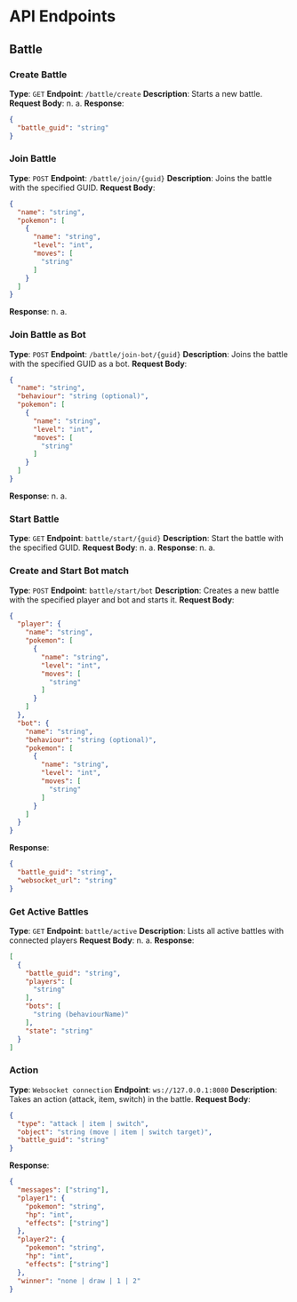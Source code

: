 # API Endpoints

## Battle

### Create Battle

**Type**: `GET`
**Endpoint**: `/battle/create`
**Description**: Starts a new battle.
**Request Body**: n. a.
**Response**:

```json
{
  "battle_guid": "string"
}
```

### Join Battle

**Type**: `POST`
**Endpoint**: `/battle/join/{guid}`
**Description**: Joins the battle with the specified GUID.
**Request Body**: 

```json
{
  "name": "string",
  "pokemon": [
    {
      "name": "string",
      "level": "int",
      "moves": [
        "string"
      ]
    }
  ]
}
```

**Response**: n. a.

### Join Battle as Bot

**Type**: `POST`
**Endpoint**: `/battle/join-bot/{guid}`
**Description**: Joins the battle with the specified GUID as a bot.
**Request Body**:

```json
{
  "name": "string",
  "behaviour": "string (optional)",
  "pokemon": [
    {
      "name": "string",
      "level": "int",
      "moves": [
        "string"
      ]
    }
  ]
}
```

**Response**: n. a.

### Start Battle

**Type**: `GET`
**Endpoint**: `battle/start/{guid}`
**Description**: Start the battle with the specified GUID.
**Request Body**: n. a.
**Response**: n. a.

### Create and Start Bot match

**Type**: `POST`
**Endpoint**: `battle/start/bot`
**Description**: Creates a new battle with the specified player and bot and starts it.
**Request Body**:

```json
{
  "player": {
    "name": "string",
    "pokemon": [
      {
        "name": "string",
        "level": "int",
        "moves": [
          "string"
        ]
      }
    ]
  },
  "bot": {
    "name": "string",
    "behaviour": "string (optional)",
    "pokemon": [
      {
        "name": "string",
        "level": "int",
        "moves": [
          "string"
        ]
      }
    ]
  }
}
```

**Response**:

```json
{
  "battle_guid": "string",
  "websocket_url": "string"
}
```

### Get Active Battles

**Type**: `GET`
**Endpoint**: `battle/active`
**Description**: Lists all active battles with connected players
**Request Body**: n. a.
**Response**:

```json
[
  {
    "battle_guid": "string",
    "players": [
      "string"
    ],
    "bots": [
      "string (behaviourName)"
    ],
    "state": "string"
  }
]
```

### Action

**Type**: `Websocket connection`
**Endpoint**: `ws://127.0.0.1:8080`
**Description**: Takes an action (attack, item, switch) in the battle.
**Request Body**:

```json
{
  "type": "attack | item | switch",
  "object": "string (move | item | switch target)",
  "battle_guid": "string"
}
```

**Response**:

```json
{
  "messages": ["string"],
  "player1": {
    "pokemon": "string",
    "hp": "int",
    "effects": ["string"]
  },
  "player2": {
    "pokemon": "string",
    "hp": "int",
    "effects": ["string"]
  },
  "winner": "none | draw | 1 | 2"
}
```